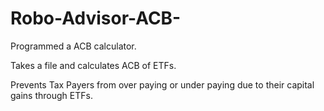 # Robo-Advisor-ACB-

Programmed a ACB calculator. 

Takes a file and calculates ACB of ETFs. 

Prevents Tax Payers from over paying or under paying due to their capital gains through ETFs.
